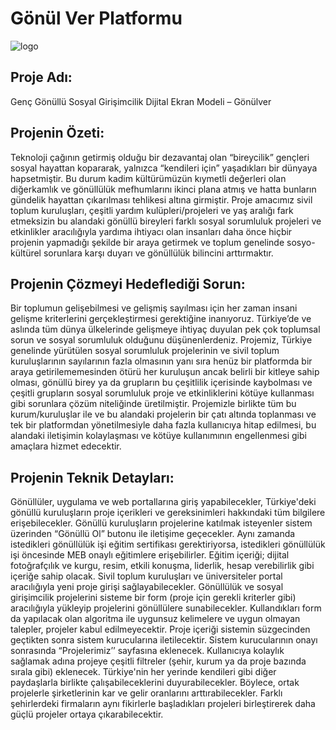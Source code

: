 #  Gönül Ver Platformu
![logo](https://user-images.githubusercontent.com/66682123/120923532-b90f7b80-c6d7-11eb-834a-3f3ba69da2aa.jpeg)

 ## Proje Adı: 
Genç Gönüllü Sosyal Girişimcilik Dijital Ekran Modeli – Gönülver

## Projenin Özeti: 

Teknoloji çağının getirmiş olduğu bir dezavantaj olan “bireycilik” gençleri sosyal hayattan kopararak, yalnızca “kendileri için” yaşadıkları bir dünyaya hapsetmiştir. Bu durum kadim kültürümüzün kıymetli değerleri olan diğerkamlık ve gönüllülük mefhumlarını ikinci plana atmış ve hatta bunların gündelik hayattan çıkarılması tehlikesi altına girmiştir. Proje amacımız sivil toplum kuruluşları, çeşitli yardım kulüpleri/projeleri ve yaş aralığı fark etmeksizin bu alandaki gönüllü bireyleri farklı sosyal sorumluluk projeleri ve etkinlikler aracılığıyla yardıma ihtiyacı olan insanları daha önce hiçbir projenin yapmadığı şekilde bir araya getirmek ve toplum genelinde sosyo-kültürel sorunlara karşı duyarı ve gönüllülük bilincini arttırmaktır.

## Projenin Çözmeyi Hedeflediği Sorun: 

Bir toplumun gelişebilmesi ve gelişmiş sayılması için her zaman insani gelişme kriterlerini gerçekleştirmesi gerektiğine inanıyoruz. Türkiye’de ve aslında tüm dünya ülkelerinde gelişmeye ihtiyaç duyulan pek çok toplumsal sorun ve sosyal sorumluluk olduğunu düşünenlerdeniz. Projemiz, Türkiye genelinde yürütülen sosyal sorumluluk projelerinin ve sivil toplum kuruluşlarının sayılarının fazla olmasının yanı sıra henüz bir platformda bir araya getirilememesinden ötürü her kuruluşun ancak belirli bir kitleye sahip olması, gönüllü birey ya da grupların bu çeşitlilik içerisinde kaybolması ve çeşitli grupların sosyal sorumluluk proje ve etkinliklerini kötüye kullanması gibi sorunlara çözüm niteliğinde üretilmiştir. Projemizle birlikte tüm bu kurum/kuruluşlar ile ve bu alandaki projelerin bir çatı altında toplanması ve tek bir platformdan yönetilmesiyle daha fazla kullanıcıya hitap edilmesi, bu alandaki iletişimin kolaylaşması ve kötüye kullanımının engellenmesi gibi amaçlara hizmet edecektir.

## Projenin Teknik Detayları: 

Gönüllüler, uygulama ve web portallarına giriş yapabilecekler, Türkiye'deki gönüllü kuruluşların proje içerikleri ve gereksinimleri hakkındaki tüm bilgilere erişebilecekler. Gönüllü kuruluşların projelerine katılmak isteyenler sistem üzerinden “Gönüllü Ol” butonu ile iletişime geçecekler. Aynı zamanda istedikleri gönüllülük işi eğitim sertifikası gerektiriyorsa, istedikleri gönüllülük işi öncesinde MEB onaylı eğitimlere erişebilirler. Eğitim içeriği; dijital fotoğrafçılık ve kurgu, resim, etkili konuşma, liderlik, hesap verebilirlik gibi içeriğe sahip olacak.
Sivil toplum kuruluşları ve üniversiteler portal aracılığıyla yeni proje girişi sağlayabilecekler. Gönüllülük ve sosyal girişimcilik projelerini sisteme bir form (proje için gerekli kriterler gibi) aracılığıyla yükleyip projelerini gönüllülere sunabilecekler. Kullandıkları form da yapılacak olan algoritma ile uygunsuz kelimelere ve uygun olmayan talepler, projeler kabul edilmeyecektir. Proje içeriği sistemin süzgecinden geçtikten sonra sistem kurucularına iletilecektir. Sistem kurucularının onayı sonrasında “Projelerimiz’’ sayfasına eklenecek. Kullanıcıya kolaylık sağlamak adına projeye çeşitli filtreler (şehir, kurum ya da proje bazında sırala gibi) eklenecek. Türkiye'nin her yerinde kendileri gibi diğer paydaşlarla birlikte çalışabileceklerini duyurabilecekler. Böylece, ortak projelerle şirketlerinin kar ve gelir oranlarını arttırabilecekler. Farklı şehirlerdeki firmaların aynı fikirlerle başladıkları projeleri birleştirerek daha güçlü projeler ortaya çıkarabilecektir.


